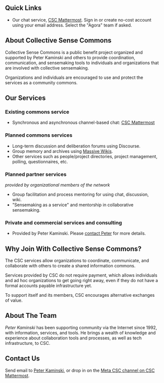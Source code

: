 ## Quick Links

- Our chat service, [CSC Mattermost](https://chat.collectivesensecommons.org/). Sign in or create no-cost account using your email address.  Select the "Agora" team if asked.

## About Collective Sense Commons

Collective Sense Commons is a public benefit project organized and supported by Peter Kaminski and others to provide coordination, communication, and sensemaking tools to individuals and organizations that are involved with collective sensemaking.

Organizations and individuals are encouraged to use and protect the services as a community commons.

## Our Services

### Existing commons service

-   Synchronous and asynchronous channel-based chat: [CSC Mattermost](https://chat.collectivesensecommons.org/)

### Planned commons services

-   Long-term discussion and deliberation forums using Discourse.
-   Group memory and archives using [Massive Wikis](https://massive.wiki/).
-   Other services such as people/project directories, project management, polling, questionnaires, etc.

### Planned partner services
_provided by organizational members of the network_

-   Group facilitation and process mentoring for using chat, discussion, wiki.
-   "Sensemaking as a service" and mentorship in collaborative sensemaking.

### Private and commercial services and consulting

- Provided by Peter Kaminski. Please [contact Peter](mailto:kaminski@istori.com) for more details.

## Why Join With Collective Sense Commons?

The CSC services allow organizations to coordinate, communicate, and collaborate with others to create a shared information commons.

Services provided by CSC do not require payment, which allows individuals and ad hoc organizations to get going right away, even if they do not have a formal accounts payable infrastructure yet.

To support itself and its members, CSC encourages alternative exchanges of value.

## About The Team

_Peter Kaminski_ has been supporting community via the Internet since 1992, with information, services, and tools. He brings a wealth of knowledge and experience about collaboration tools and processes, as well as tech infrastructure, to CSC.

## Contact Us

Send email to [Peter Kaminski](mailto:kaminski@istori.com), or drop in on the [Meta CSC channel on CSC Mattermost](https://chat.collectivesensecommons.org/agora/channels/meta-csc).